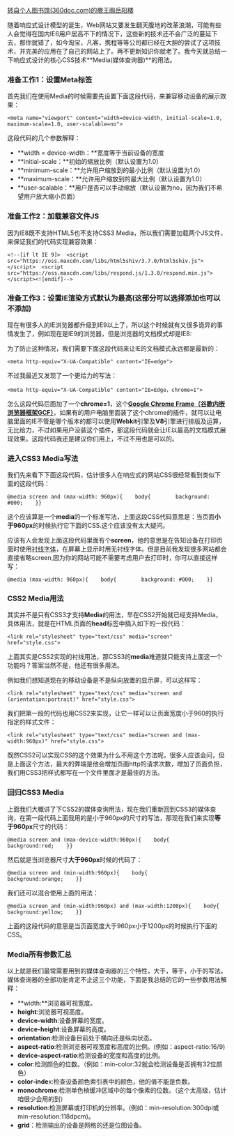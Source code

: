 [转自个人图书馆(360doc.com)的滕王阁岳阳楼](http://www.360doc.com/content/14/0704/06/10734150_391862769.shtml)

 随着响应式设计模型的诞生，Web网站又要发生翻天腹地的改革浪潮，可能有些人会觉得在国内IE6用户居高不下的情况下，这些新的技术还不会广泛的蔓延下去，那你就错了，如今淘宝，凡客，携程等等公司都已经在大胆的尝试了这项技术，并完美的应用在了自己的网站上了。再不更新知识你就老了。我今天就总结一下响应式设计的核心CSS技术**Media(媒体查询器)**的用法。

### 准备工作1：设置Meta标签

首先我们在使用Media的时候需要先设置下面这段代码，来兼容移动设备的展示效果：

```
<meta name="viewport" content="width=device-width, initial-scale=1.0, maximum-scale=1.0, user-scalable=no">
```

这段代码的几个参数解释：

- **width = device-width：**宽度等于当前设备的宽度
- **initial-scale：**初始的缩放比例（默认设置为1.0）  
- **minimum-scale：**允许用户缩放到的最小比例（默认设置为1.0）    
- **maximum-scale：**允许用户缩放到的最大比例（默认设置为1.0）   
- **user-scalable：**用户是否可以手动缩放（默认设置为no，因为我们不希望用户放大缩小页面） 

### 准备工作2：加载兼容文件JS

因为IE8既不支持HTML5也不支持CSS3 Media，所以我们需要加载两个JS文件，来保证我们的代码实现兼容效果：

```
<!--[if lt IE 9]>  <script src="https://oss.maxcdn.com/libs/html5shiv/3.7.0/html5shiv.js"></script>  <script src="https://oss.maxcdn.com/libs/respond.js/1.3.0/respond.min.js"></script><![endif]-->
```

### 准备工作3：设置IE渲染方式默认为最高(这部分可以选择添加也可以不添加)

现在有很多人的IE浏览器都升级到IE9以上了，所以这个时候就有又很多诡异的事情发生了，例如现在是IE9的浏览器，但是浏览器的文档模式却是IE8:

为了防止这种情况，我们需要下面这段代码来让IE的文档模式永远都是最新的：

```
<meta http-equiv="X-UA-Compatible" content="IE=edge">
```

不过我最近又发现了一个更给力的写法：

```
<meta http-equiv="X-UA-Compatible" content="IE=Edge，chrome=1">
```

怎么这段代码后面加了一个**chrome=1**，这个[**Google Chrome Frame（谷歌内嵌浏览器框架GCF）**](http://zh.wikipedia.org/wiki/Google_Chrome_Frame)，如果有的用户电脑里面装了这个chrome的插件，就可以让电脑里面的IE不管是哪个版本的都可以使用**Webkit**引擎及**V8**引擎进行排版及运算，无比给力，不过如果用户没装这个插件，那这段代码就会让IE以最高的文档模式展现效果。这段代码我还是建议你们用上，不过不用也是可以的。

### 进入CSS3 Media写法 

我们先来看下下面这段代码，估计很多人在响应式的网站CSS很经常看到类似下面的这段代码：

```
@media screen and (max-width: 960px){    body{        background: #000;    }}
```

这个应该算是一个**media**的一个标准写法，上面这段CSS代码意思是：当页面**小于960px**的时候执行它下面的CSS.这个应该没有太大疑问。

应该有人会发现上面这段代码里面有个**screen**，他的意思是在告知设备在打印页面时使用[衬线字体](http://baike.baidu.com/link?url=FOnnUbOa6X590ao9mYca7Rgz_z5bLBtmMV0qwimHDZIsaZFTC5vztLLlPvOnzCo5hGU5loIN9zhxJDBBRaQeTa)，在屏幕上显示时用无衬线字体。但是目前我发现很多网站都会直接省略screen,因为你的网站可能不需要考虑用户去打印时，你可以直接这样写：

```
@media (max-width: 960px){    body{        background: #000;    }}
```

### CSS2 Media用法

其实并不是只有CSS3才支持**Media**的用法，早在CSS2开始就已经支持Media，具体用法，就是在HTML页面的**head**标签中插入如下的一段代码：

```
<link rel="stylesheet" type="text/css" media="screen" href="style.css">
```

上面其实是CSS2实现的衬线用法，那CSS3的**media**难道就只能支持上面这一个功能吗？答案当然不是，他还有很多用法。

例如我们想知道现在的移动设备是不是纵向放置的显示屏，可以这样写：

```
<link rel="stylesheet" type="text/css" media="screen and (orientation:portrait)" href="style.css">
```

我们把第一段的代码也用CSS2来实现，让它一样可以让页面宽度小于960的执行指定的样式文件：

```
<link rel="stylesheet" type="text/css" media="screen and (max-width:960px)" href="style.css">
```

既然CSS2可以实现CSS的这个效果为什么不用这个方法呢，很多人应该会问，但是上面这个方法，最大的弊端是他会增加页面http的请求次数，增加了页面负担，我们用CSS3把样式都写在一个文件里面才是最佳的方法。

### 回归CSS3 Media

上面我们大概讲了下CSS2的媒体查询用法，现在我们重新回到CSS3的媒体查询，在第一段代码上面我用的是小于960px的尺寸的写法，那现在我们来实现**等于960px**尺寸的代码：

```
@media screen and (max-device-width:960px){    body{        background:red;    }}
```

然后就是当浏览器尺寸**大于960px**时候的代码了：

```
@media screen and (min-width:960px){    body{        background:orange;    }}
```

我们还可以混合使用上面的用法：

```
@media screen and (min-width:960px) and (max-width:1200px){    body{        background:yellow;    }}
```

上面的这段代码的意思是当页面宽度大于960px小于1200px的时候执行下面的CSS。

### Media所有参数汇总

以上就是我们最常需要用到的媒体查询器的三个特性，大于，等于，小于的写法。媒体查询器的全部功能肯定不止这三个功能，下面是我总结的它的一些参数用法解释：

- **width:**浏览器可视宽度。
- **height**:浏览器可视高度。
- **device-width**:设备屏幕的宽度。
- **device-height**:设备屏幕的高度。
- **orientation**:检测设备目前处于横向还是纵向状态。
- **aspect-ratio**:检测浏览器可视宽度和高度的比例。(例如：aspect-ratio:16/9)
- **device-aspect-ratio**:检测设备的宽度和高度的比例。
- **color**:检测颜色的位数。（例如：min-color:32就会检测设备是否拥有32位颜色）
- **color-inde**x:检查设备颜色索引表中的颜色，他的值不能是负数。
- **monochrome**:检测单色楨缓冲区域中的每个像素的位数。（这个太高级，估计咱很少会用的到）
- **resolution**:检测屏幕或打印机的分辨率。(例如：min-resolution:300dpi或min-resolution:118dpcm)。
- **grid**：检测输出的设备是网格的还是位图设备。